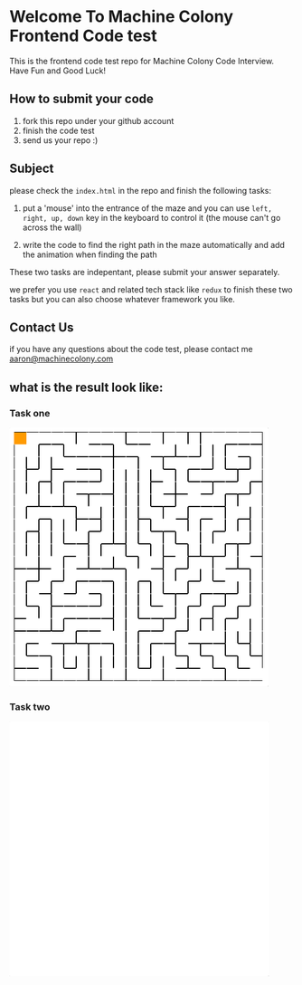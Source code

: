 # Welcome To Machine Colony Frontend Code test
This is the frontend code test repo for Machine Colony Code Interview. Have Fun and Good Luck!

## How to submit your code
1. fork this repo under your github account
2. finish the code test
3. send us your repo :)

## Subject
please check the `index.html` in the repo and finish the following tasks:

1. put a 'mouse' into the entrance of the maze and you can use `left, right, up, down` key in the keyboard to control it (the mouse can't go across the wall)

2. write the code to find the right path in the maze automatically and add the animation when finding the path

These two tasks are indepentant, please submit your answer separately.

we prefer you use `react` and related tech stack like `redux` to finish these two tasks but you can also choose whatever framework you like.


## Contact Us
if you have any questions about the code test, please contact me aaron@machinecolony.com

## what is the result look like:
### Task one
![Task One](./task1.gif)

### Task two
![Task two](./task2.gif)

